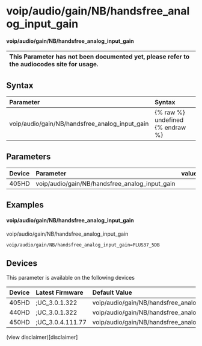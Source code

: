 ﻿---
description: voip/audio/gain/NB/handsfree_analog_input_gain
search:
    keywords: ['voip','audio','gain','NB','handsfree_analog_input_gain']
---

# voip/audio/gain/NB/handsfree_analog_input_gain

#### voip/audio/gain/NB/handsfree_analog_input_gain


| This Parameter has not been documented yet, please refer to the audiocodes site for usage.  |
| :--- |

## Syntax
| Parameter | Syntax |
| :--- | :--- |
|voip/audio/gain/NB/handsfree_analog_input_gain | {% raw %} undefined {% endraw %} |

## Parameters
|Device|Parameter|value|Description|
|:---|:---|:---|:---|
| 405HD | voip/audio/gain/NB/handsfree_analog_input_gain |  |  |

## Examples
#### voip/audio/gain/NB/handsfree_analog_input_gain

voip/audio/gain/NB/handsfree_analog_input_gain

```
voip/audio/gain/NB/handsfree_analog_input_gain=PLUS37_5DB
```

## Devices
This parameter is available on the following devices

| Device | Latest Firmware | Default Value |
|:---|:---|:---|
| 405HD | ;UC_3.0.1.322 | voip/audio/gain/NB/handsfree_analog_input_gain=PLUS37_5DB 
| 440HD | ;UC_3.0.1.322 | voip/audio/gain/NB/handsfree_analog_input_gain=PLUS39DB 
| 450HD | ;UC_3.0.4.111.77 | voip/audio/gain/NB/handsfree_analog_input_gain=PLUS39DB 

(view disclaimer)[disclaimer]
